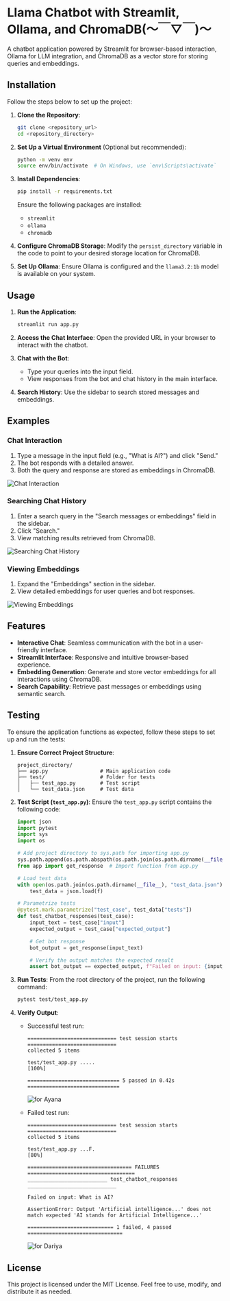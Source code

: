 # Llama Chatbot with Streamlit, Ollama, and ChromaDB(〜￣▽￣)〜

A chatbot application powered by Streamlit for browser-based interaction, Ollama for LLM integration, and ChromaDB as a vector store for storing queries and embeddings.

## Installation

Follow the steps below to set up the project:

1. **Clone the Repository**:
    
    ```bash
    git clone <repository_url>
    cd <repository_directory>
    ```
    
2. **Set Up a Virtual Environment** (Optional but recommended):
    
    ```bash
    python -m venv env
    source env/bin/activate  # On Windows, use `env\Scripts\activate`
    ```
    
3. **Install Dependencies**:
    
    ```bash
    pip install -r requirements.txt
    ```
    
    Ensure the following packages are installed:
    
    - `streamlit`
    - `ollama`
    - `chromadb`
4. **Configure ChromaDB Storage**: Modify the `persist_directory` variable in the code to point to your desired storage location for ChromaDB.
    
5. **Set Up Ollama**: Ensure Ollama is configured and the `llama3.2:1b` model is available on your system.
    

## Usage

1. **Run the Application**:
    
    ```bash
    streamlit run app.py
    ```
    
2. **Access the Chat Interface**: Open the provided URL in your browser to interact with the chatbot.
    
3. **Chat with the Bot**:
    
    - Type your queries into the input field.
    - View responses from the bot and chat history in the main interface.
	
1. **Search History**: Use the sidebar to search stored messages and embeddings.
    

## Examples

### Chat Interaction

1. Type a message in the input field (e.g., "What is AI?") and click "Send."
2. The bot responds with a detailed answer.
3. Both the query and response are stored as embeddings in ChromaDB.

![Chat Interaction](images/chat_interaction.png "Chat Interaction")

### Searching Chat History

1. Enter a search query in the "Search messages or embeddings" field in the sidebar.
2. Click "Search."
3. View matching results retrieved from ChromaDB.

![Searching Chat History](images/query_search.png "Searching Chat History")

### Viewing Embeddings

1. Expand the "Embeddings" section in the sidebar.
2. View detailed embeddings for user queries and bot responses.

![Viewing Embeddings](images/embenddings.png "Viewing Embeddings")

## Features

- **Interactive Chat**: Seamless communication with the bot in a user-friendly interface.
- **Streamlit Interface**: Responsive and intuitive browser-based experience.
- **Embedding Generation**: Generate and store vector embeddings for all interactions using ChromaDB.
- **Search Capability**: Retrieve past messages or embeddings using semantic search.

## Testing

To ensure the application functions as expected, follow these steps to set up and run the tests:

1. **Ensure Correct Project Structure**:
    
    ```
    project_directory/
    ├── app.py                 # Main application code
    ├── test/                  # Folder for tests
    │   ├── test_app.py        # Test script
    │   └── test_data.json     # Test data
    ```
    
2. **Test Script (`test_app.py`)**: Ensure the `test_app.py` script contains the following code:
    
    ```python
    import json
    import pytest
    import sys
    import os
    
    # Add project directory to sys.path for importing app.py
    sys.path.append(os.path.abspath(os.path.join(os.path.dirname(__file__), '..')))
    from app import get_response  # Import function from app.py
    
    # Load test data
    with open(os.path.join(os.path.dirname(__file__), "test_data.json"), "r") as f:
        test_data = json.load(f)
    
    # Parametrize tests
    @pytest.mark.parametrize("test_case", test_data["tests"])
    def test_chatbot_responses(test_case):
        input_text = test_case["input"]
        expected_output = test_case["expected_output"]
    
        # Get bot response
        bot_output = get_response(input_text)
    
        # Verify the output matches the expected result
        assert bot_output == expected_output, f"Failed on input: {input_text}"
    ```
    
3. **Run Tests**: From the root directory of the project, run the following command:
    
    ```bash
    pytest test/test_app.py
    ```
    
4. **Verify Output**:
    
    - Successful test run:
        
        ```
        ============================= test session starts =============================
        collected 5 items                                                              
        
        test/test_app.py .....                                                   [100%]
        
        ============================== 5 passed in 0.42s ==============================
        ```
        ![for Ayana](images/test_ayana.png "for Ayana")
        
    - Failed test run:
        
        ```
        ============================= test session starts =============================
        collected 5 items                                                              
        
        test/test_app.py ...F.                                                   [80%]
        
        ================================== FAILURES ===================================
        __________________________ test_chatbot_responses _____________________________
        
        Failed on input: What is AI?
        
        AssertionError: Output 'Artificial intelligence...' does not match expected 'AI stands for Artificial Intelligence...'
        
        ============================ 1 failed, 4 passed ===============================
        ```
        ![for Dariya](images/test_dariya.png "for Dariya") 
## License

This project is licensed under the MIT License. Feel free to use, modify, and distribute it as needed.
